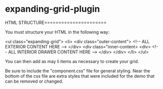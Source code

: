 expanding-grid-plugin
=====================


HTML STRUCTURE======================

You must structure your HTML in the following way:

&lt;ul class="expanding-grid"&gt;
  &lt;li&gt;
    &lt;div class="outer-content"&gt;
      &lt;!-- ALL EXTERIOR CONTENT HERE --&gt;
    &lt;/div&gt;
    &lt;div class="inner-content&gt;
      &lt;div&gt;
        &lt;!-- ALL INTERIOR DRAWER CONTENT HERE --&gt;
      &lt;/div&gt;
    &lt;/div&gt;
  &lt;/li&gt;
&lt;/ul&gt;

You can then add as may li items as necessary to create your grid.

Be sure to include the "component.css" file for general styling. Near the bottom of the css file are extra styles that were included for the demo that can be removed or changed.
